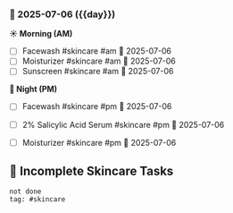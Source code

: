 
### 📅 2025-07-06 ({{day}})

**☀️ Morning (AM)**
- [ ] Facewash #skincare #am 📅 2025-07-06
- [ ] Moisturizer #skincare #am 📅 2025-07-06
- [ ] Sunscreen #skincare #am 📅 2025-07-06

**🌙 Night (PM)**
- [ ] Facewash #skincare #pm 📅 2025-07-06
- [ ] 2% Salicylic Acid Serum #skincare #pm 📅 2025-07-06
- [ ] Moisturizer #skincare #pm 📅 2025-07-06


## 🔎 Incomplete Skincare Tasks
```tasks
not done
tag: #skincare
```
